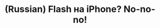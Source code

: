 ---
layout: default
category: mega
lang: en
title: (Russian) Flash на iPhone? No-no-no!
slug: flash-iphone
tags: adobe apple flash genn.org gui iphone 
postid: 892
translated: no
---